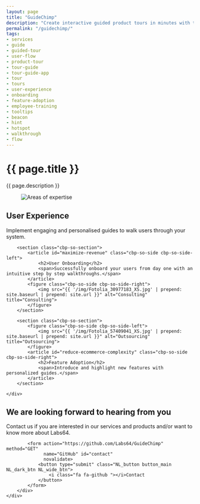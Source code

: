 ```yaml
---
layout: page
title: "GuideChimp"
description: "Create interactive guided product tours in minutes with the most non-technical friendly, lightweight and extendable library."
permalink: "/guidechimp/"
tags:
- services
- guide
- guided-tour
- user-flow
- product-tour
- tour-guide
- tour-guide-app
- tour
- tours
- user-experience
- onboarding
- feature-adoption
- employee-training
- tooltips
- beacon
- hint
- hotspot
- walkthrough
- flow
---
```


<div class="row NL_banner">
    <div class="col-md-8 col-md-offset-2 NL_about">
        <h1>{{ page.title }}</h1>
        <span>{{ page.description }}</span>
    </div>
</div> 

<div class="row">
    <div id="cbp-so-scroller" class="cbp-so-scroller NL_intro">
        <section class="cbp-so-section">
            <figure class="cbp-so-side cbp-so-side-left">
                <img src="{{ '/img/Fotolia_51881060_S.jpg' | prepend: site.baseurl | prepend: site.url }}" alt="Areas of expertise" title="Areas of expertise">
            </figure>
            <article class="cbp-so-side cbp-so-side-right">
                <h2>User Experience</h2>
                <span>Implement engaging and personalised guides to walk users through your system.</span>
            </article>
        </section>

        <section class="cbp-so-section">
            <article id="maximize-revenue" class="cbp-so-side cbp-so-side-left">
                <h2>User Onboarding</h2>
                <span>Successfully onboard your users from day one with an intuitive step by step walkthroughs.</span>
            </article>
            <figure class="cbp-so-side cbp-so-side-right">
                <img src="{{ '/img/Fotolia_30977183_XS.jpg' | prepend: site.baseurl | prepend: site.url }}" alt="Consulting" title="Consulting">
            </figure>
        </section>

        <section class="cbp-so-section">
            <figure class="cbp-so-side cbp-so-side-left">
                <img src="{{ '/img/Fotolia_57409041_XS.jpg' | prepend: site.baseurl | prepend: site.url }}" alt="Outsourcing" title="Outsourcing">
            </figure>
            <article id="reduce-ecommerce-complexity" class="cbp-so-side cbp-so-side-right">
                <h2>Feature Adoption</h2>
                <span>Introduce and highlight new features with personalized guides.</span>
            </article>
        </section>

    </div>
</div>

<div class="row">
    <div class="col-md-12 NL_form_light NL_block">
        <div class="col-md-8 col-md-offset-2 NL_form_light_text">
            <h2>We are looking forward to hearing from you</h2>
            <span>Contact us if you are interested in our services and products and/or want to know more about Labs64.</span>

            <form action="https://github.com/Labs64/GuideChimp" method="GET"
                  name="GitHub" id="contact"
                  novalidate>
                <button type="submit" class="NL_button button_main NL_dark_btn NL_wide_btn">
                    <i class="fa fa-github "></i>Contact
                </button>
            </form>
        </div>
    </div>
</div>
